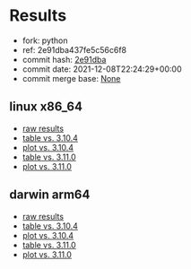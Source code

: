 # Results

- fork: python
- ref: 2e91dba437fe5c56c6f8
- commit hash: [2e91dba](https://github.com/python/cpython/commit/2e91dba)
- commit date: 2021-12-08T22:24:29+00:00
- commit merge base: [None](https://github.com/python/cpython/commit/None)

## linux x86_64

- [raw results](bm-20211208-linux-x86_64-python-main-3.11.0a3-2e91dba.json)
- [table vs. 3.10.4](bm-20211208-linux-x86_64-python-main-3.11.0a3-2e91dba-vs-3.10.4.md)
- [plot vs. 3.10.4](bm-20211208-linux-x86_64-python-main-3.11.0a3-2e91dba-vs-3.10.4.png)
- [table vs. 3.11.0](bm-20211208-linux-x86_64-python-main-3.11.0a3-2e91dba-vs-3.11.0.md)
- [plot vs. 3.11.0](bm-20211208-linux-x86_64-python-main-3.11.0a3-2e91dba-vs-3.11.0.png)

## darwin arm64

- [raw results](bm-20211208-darwin-arm64-python-2e91dba437fe5c56c6f8-3.11.0a3-2e91dba.json)
- [table vs. 3.10.4](bm-20211208-darwin-arm64-python-2e91dba437fe5c56c6f8-3.11.0a3-2e91dba-vs-3.10.4.md)
- [plot vs. 3.10.4](bm-20211208-darwin-arm64-python-2e91dba437fe5c56c6f8-3.11.0a3-2e91dba-vs-3.10.4.png)
- [table vs. 3.11.0](bm-20211208-darwin-arm64-python-2e91dba437fe5c56c6f8-3.11.0a3-2e91dba-vs-3.11.0.md)
- [plot vs. 3.11.0](bm-20211208-darwin-arm64-python-2e91dba437fe5c56c6f8-3.11.0a3-2e91dba-vs-3.11.0.png)


